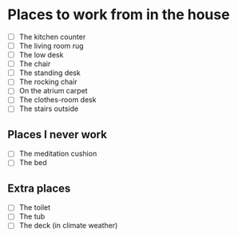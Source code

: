 # Places to work from in the house

- [ ] The kitchen counter
- [ ] The living room rug
- [ ] The low desk
- [ ] The chair
- [ ] The standing desk
- [ ] The rocking chair
- [ ] On the atrium carpet
- [ ] The clothes-room desk
- [ ] The stairs outside

## Places I never work
- [ ] The meditation cushion
- [ ] The bed

## Extra places
- [ ] The toilet
- [ ] The tub
- [ ] The deck (in climate weather)
